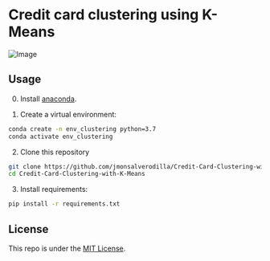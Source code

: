 # Credit card clustering using K-Means

![Image](https://mainstreetlaunch.org/wp-content/uploads/2015/10/Blog-image-2015-11-11.jpg)

## Usage

0. Install [anaconda](https://www.anaconda.com/products/individual).

1. Create a virtual environment:

```bash
conda create -n env_clustering python=3.7
conda activate env_clustering
```
2. Clone this repository

```bash
git clone https://github.com/jmonsalverodilla/Credit-Card-Clustering-with-K-Means.git
cd Credit-Card-Clustering-with-K-Means
```

3. Install requirements:

```bash
pip install -r requirements.txt
```

## License

This repo is under the [MIT License](LICENSE).